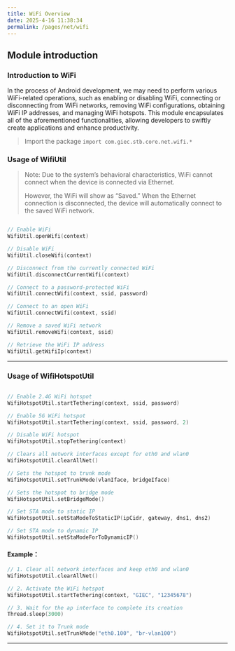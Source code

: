 ```yaml
---
title: WiFi Overview
date: 2025-4-16 11:38:34
permalink: /pages/net/wifi
---
```

## Module introduction

### Introduction to WiFi

In the process of Android development, we may need to perform various WiFi-related operations, such as enabling or disabling WiFi, connecting or disconnecting from WiFi networks, removing WiFi configurations, obtaining WiFi IP addresses, and managing WiFi hotspots. This module encapsulates all of the aforementioned functionalities, allowing developers to swiftly create applications and enhance productivity.

> Import the package `import com.giec.stb.core.net.wifi.*`

### Usage of WifiUtil

> Note: Due to the system’s behavioral characteristics, WiFi cannot connect when the device is connected via Ethernet.
> 
> However, the WiFi will show as “Saved.” When the Ethernet connection is disconnected, the device will automatically connect to the saved WiFi network.

```kotlin

// Enable WiFi
WifiUtil.openWifi(context)

// Disable WiFi
WifiUtil.closeWifi(context)

// Disconnect from the currently connected WiFi
WifiUtil.disconnectCurrentWifi(context)

// Connect to a password-protected WiFi
WifiUtil.connectWifi(context, ssid, password)

// Connect to an open WiFi
WifiUtil.connectWifi(context, ssid)

// Remove a saved WiFi network
WifiUtil.removeWifi(context, ssid)

// Retrieve the WiFi IP address
WifiUtil.getWifiIp(context)

```

-------------------------------------------------------------------

### Usage of WifiHotspotUtil
```kotlin

// Enable 2.4G WiFi hotspot
WifiHotspotUtil.startTethering(context, ssid, password)

// Enable 5G WiFi hotspot
WifiHotspotUtil.startTethering(context, ssid, password, 2)

// Disable WiFi hotspot
WifiHotspotUtil.stopTethering(context)

// Clears all network interfaces except for eth0 and wlan0
WifiHotspotUtil.clearAllNet()

// Sets the hotspot to trunk mode
WifiHotspotUtil.setTrunkMode(vlanIface, bridgeIface)

// Sets the hotspot to bridge mode
WifiHotspotUtil.setBridgeMode()

// Set STA mode to static IP
WifiHotspotUtil.setStaModeToStaticIP(ipCidr, gateway, dns1, dns2)

// Set STA mode to dynamic IP
WifiHotspotUtil.setStaModeForToDynamicIP()
```

#### Example：
```kotlin
// 1. Clear all network interfaces and keep eth0 and wlan0
WifiHotspotUtil.clearAllNet()

// 2. Activate the WiFi hotspot
WifiHotspotUtil.startTethering(context, "GIEC", "12345678")

// 3. Wait for the ap interface to complete its creation
Thread.sleep(3000)

// 4. Set it to Trunk mode
WifiHotspotUtil.setTrunkMode("eth0.100", "br-vlan100")
```
-------------------------------------------------------------------